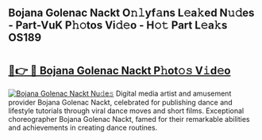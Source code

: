 ## Bojana Golenac Nackt O𝚗𝚕yf𝚊ns L𝚎a𝚔ed N𝚞𝚍es - Part-VuK P𝚑𝚘tos Vi𝚍𝚎o - H𝚘𝚝 Part L𝚎a𝚔s OS189

# <h2><a href="http://kfeerb8.oniu.top/?m=Bojana+Golenac+Nackt">🔗👉 🔴 Bojana Golenac Nackt P𝚑ot𝚘𝚜 V𝚒d𝚎o</a></h2>

[![Bojana Golenac Nackt Nu𝚍e𝚜](https://i.imgur.com/0qMVB7G.gif)](http://kfeerb8.oniu.top/?m=Bojana+Golenac+Nackt)
Digital media artist and amusement provider Bojana Golenac Nackt, celebrated for publishing dance and lifestyle tutorials through viral dance moves and short films. Exceptional choreographer Bojana Golenac Nackt, famed for their remarkable abilities and achievements in creating dance routines.  
